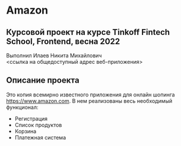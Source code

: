 # Amazon

## Курсовой проект на курсе Tinkoff Fintech School, Frontend, весна 2022
Выполнил Илаев Никита Михайлович  
<ссылка на общедоступный адрес веб-приложения>

## Описание проекта
Это копия всемирно известного приложения для онлайн шопинга https://www.amazon.com. В нем реализованы весь необходимый функционал:
- Регистрация
- Список продуктов
- Корзина 
- Платежная система
